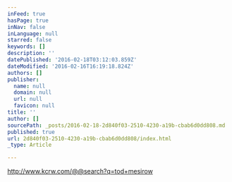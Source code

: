 ```yaml
---
inFeed: true
hasPage: true
inNav: false
inLanguage: null
starred: false
keywords: []
description: ''
datePublished: '2016-02-18T03:12:03.859Z'
dateModified: '2016-02-16T16:19:18.824Z'
authors: []
publisher:
  name: null
  domain: null
  url: null
  favicon: null
title: ''
author: []
sourcePath: _posts/2016-02-18-2d840f03-2510-4230-a19b-cbab6d0dd808.md
published: true
url: 2d840f03-2510-4230-a19b-cbab6d0dd808/index.html
_type: Article

---
```

http://www.kcrw.com/@@search?q=tod+mesirow